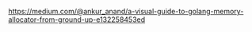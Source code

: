 


https://medium.com/@ankur_anand/a-visual-guide-to-golang-memory-allocator-from-ground-up-e132258453ed